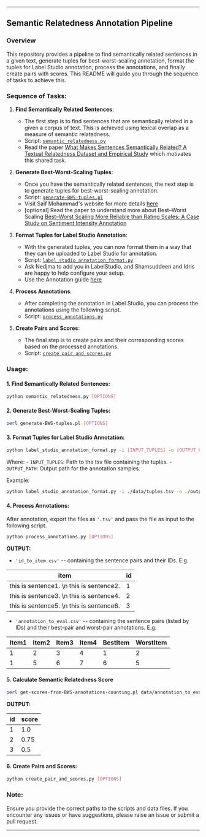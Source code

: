------------------------------------------------------------------------

## Semantic Relatedness Annotation Pipeline

### Overview

This repository provides a pipeline to find semantically related sentences in a given text, generate tuples for best-worst-scaling annotation, format the tuples for Label Studio annotation, process the annotations, and finally create pairs with scores. This README will guide you through the sequence of tasks to achieve this.

### Sequence of Tasks:

1. **Find Semantically Related Sentences**: 
   - The first step is to find sentences that are semantically related in a given a corpus of text. This is achieved using lexical overlap as a measure of semantic relatedness.
   - Script: [`semantic_relatedness.py`](https://github.com/shmuhammadd/semantic_relatedness/blob/main/scripts/semantic_relatedness.py)
   - Read the paper [What Makes Sentences Semantically Related? A Textual Relatedness Dataset and Empirical Study](https://arxiv.org/pdf/2110.04845.pdf) which motivates this shared task.

2. **Generate Best-Worst-Scaling Tuples**: 
   - Once you have the semantically related sentences, the next step is to generate tuples for best-worst-scaling annotation.
   - Script: [`generate-BWS-tuples.pl`](https://github.com/shmuhammadd/labelstudio-semrel-pipeline/blob/main/Best-Worst-Scaling-Scripts/generate-BWS-tuples.pl)
   - Visit Saif Mohammad's website for more details [here](https://www.saifmohammad.com/WebPages/BestWorst.html)
   - [optional] Read the paper to understand more about Best–Worst Scaling [Best–Worst Scaling More Reliable than Rating Scales: A Case Study on Sentiment Intensity Annotation](https://www.saifmohammad.com/WebDocs/BWS-reliable-ACL2017.pdf)

3. **Format Tuples for Label Studio Annotation**: 
   - With the generated tuples, you can now format them in a way that they can be uploaded to Label Studio for annotation.
   - Script: [`label_studio_annotation_format.py`](https://github.com/shmuhammadd/labelstudio-semrel-pipeline/blob/main/scripts/label_studio_annotation_format.py)
   - Ask Nedjma to add you in LabelStudio, and Shamsuddeen and Idris are happy to help configure your setup.
   - Use the Annotation guide [here](https://docs.google.com/document/d/1qwS9P-eRhgQw-JYMpWyOoTusBtuuxWCXEWnZZ-7LpBg/edit?usp=sharing)

4. **Process Annotations**: 
   - After completing the annotation in Label Studio, you can process the annotations using the following script.
   - Script: [`process_annotations.py`](https://github.com/shmuhammadd/labelstudio-semrel-pipeline/blob/main/scripts/process_annotations.py)

5. **Create Pairs and Scores**: 
   - The final step is to create pairs and their corresponding scores based on the processed annotations.
   - Script: [`create_pair_and_scores.py`](https://github.com/shmuhammadd/labelstudio-semrel-pipeline/blob/main/scripts/create_pair_and%20scores.py)

### Usage:

#### 1. Find Semantically Related Sentences:

``` bash
python semantic_relatedness.py [OPTIONS]
```

#### 2. Generate Best-Worst-Scaling Tuples:

``` bash
perl generate-BWS-tuples.pl [OPTIONS]
```

#### 3. Format Tuples for Label Studio Annotation:

``` bash
python label_studio_annotation_format.py -i [INPUT_TUPLES] -o [OUTPUT_PATH]
```

Where: - `INPUT_TUPLES`: Path to the tsv file containing the tuples. - `OUTPUT_PATH`: Output path for the annotation samples.

Example:

``` bash
python label_studio_annotation_format.py -i ./data/tuples.tsv -o ./output/
```

#### 4. Process Annotations:

After annotation, export the files as `'.tsv'` and pass the file as input to the following script.

``` bash
python process_annotations.py [OPTIONS]
```

**OUTPUT:**

-   `'id_to_item.csv'` -- containing the sentence pairs and their IDs. E.g.

| item                                      | id  |
|-------------------------------------------|-----|
| this is sentence1. \\n this is sentence2. | 1   |
| this is sentence3. \\n this is sentence4. | 2   |
| this is sentence5. \\n this is sentence6. | 3   |

-   `'annotation_to_eval.csv'` -- containing the sentence pairs (listed by IDs) and their best-pair and worst-pair annotations. E.g.

| Item1 | Item2 | Item3 | Item4 | BestItem | WorstItem |
|-------|-------|-------|-------|----------|-----------|
| 1     | 2     | 3     | 4     | 1        | 2         |
| 1     | 5     | 6     | 7     | 6        | 5         |

#### 5. Calculate Semantic Relatedness Score

``` bash
perl get-scores-from-BWS-annotations-counting.pl data/annotation_to_eval.csv data
```

**OUTPUT:**

| id  | score |
|-----|-------|
| 1   | 1.0   |
| 2   | 0.75  |
| 3   | 0.5   |

#### 6. Create Pairs and Scores:

``` bash
python create_pair_and_scores.py [OPTIONS]
```

### Note:

Ensure you provide the correct paths to the scripts and data files. If you encounter any issues or have suggestions, please raise an issue or submit a pull request.

------------------------------------------------------------------------
